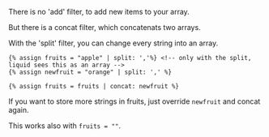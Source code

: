 
There is no 'add' filter, to add new items to your array.

But there is a concat filter, which concatenats two arrays.

With the 'split' filter, you can change every string into an array.

```
{% assign fruits = "apple" | split: ','%} <!-- only with the split, liquid sees this as an array -->
{% assign newfruit = "orange" | split: ',' %}

{% assign fruits = fruits | concat: newfruit %}
```

If you want to store more strings in fruits, just override `newfruit` and concat again.

This works also with `fruits = ""`.

